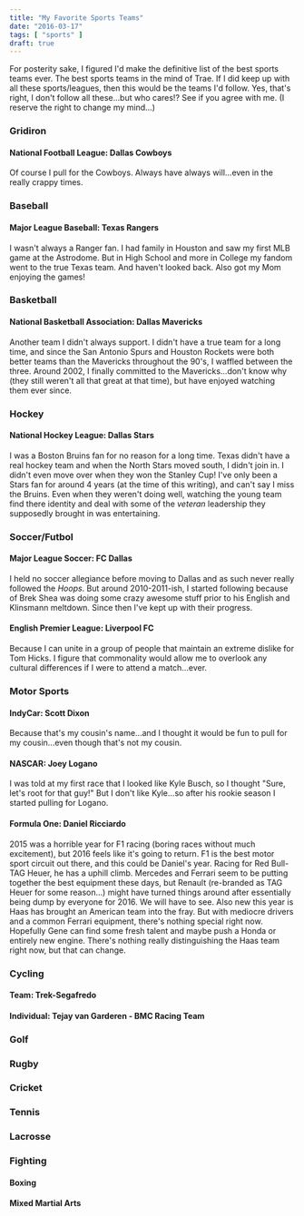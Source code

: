 ```yaml
---
title: "My Favorite Sports Teams"
date: "2016-03-17"
tags: [ "sports" ]
draft: true
---
```


For posterity sake, I figured I'd make the definitive list of the best sports teams ever.  The best sports teams in the mind of Trae.  If I did keep up with all these sports/leagues, then this would be the teams I'd follow.  Yes, that's right, I don't follow all these...but who cares!?  See if you agree with me.  (I reserve the right to change my mind...)

### Gridiron

#### National Football League: Dallas Cowboys

Of course I pull for the Cowboys.  Always have always will...even in the really crappy times.

### Baseball

#### Major League Baseball: Texas Rangers

I wasn't always a Ranger fan.  I had family in Houston and saw my first MLB game at the Astrodome.  But in High School and more in College my fandom went to the true Texas team.  And haven't looked back.  Also got my Mom enjoying the games!

### Basketball

#### National Basketball Association: Dallas Mavericks

Another team I didn't always support.  I didn't have a true team for a long time, and since the San Antonio Spurs and Houston Rockets were both better teams than the Mavericks throughout the 90's, I waffled between the three.  Around 2002, I finally committed to the Mavericks...don't know why (they still weren't all that great at that time), but have enjoyed watching them ever since.

### Hockey

#### National Hockey League: Dallas Stars

I was a Boston Bruins fan for no reason for a long time.  Texas didn't have a real hockey team and when the North Stars moved south, I didn't join in.  I didn't even move over when they won the Stanley Cup!  I've only been a Stars fan for around 4 years (at the time of this writing), and can't say I miss the Bruins.  Even when they weren't doing well, watching the young team find there identity and deal with some of the _veteran_ leadership they supposedly brought in was entertaining.

### Soccer/Futbol

#### Major League Soccer: FC Dallas

I held no soccer allegiance before moving to Dallas and as such never really followed the _Hoops_.  But around 2010-2011-ish, I started following because of Brek Shea was doing some crazy awesome stuff prior to his English and Klinsmann meltdown.  Since then I've kept up with their progress.

#### English Premier League: Liverpool FC

Because I can unite in a group of people that maintain an extreme dislike for Tom Hicks.  I figure that commonality would allow me to overlook any cultural differences if I were to attend a match...ever.

### Motor Sports

#### IndyCar: Scott Dixon

Because that's my cousin's name...and I thought it would be fun to pull for my cousin...even though that's not my cousin.

#### NASCAR: Joey Logano

I was told at my first race that I looked like Kyle Busch, so I thought "Sure, let's root for that guy!"  But I don't like Kyle...so after his rookie season I started pulling for Logano.

#### Formula One: Daniel Ricciardo

2015 was a horrible year for F1 racing (boring races without much excitement), but 2016 feels like it's going to return.  F1 is the best motor sport circuit out there, and this could be Daniel's year.  Racing for Red Bull-TAG Heuer, he has a uphill climb.  Mercedes and Ferrari seem to be putting together the best equipment these days, but Renault (re-branded as TAG Heuer for some reason...) might have turned things around after essentially being dump by everyone for 2016.  We will have to see.  Also new this year is Haas has brought an American team into the fray.  But with mediocre drivers and a common Ferrari equipment, there's nothing special right now.  Hopefully Gene can find some fresh talent and maybe push a Honda or entirely new engine.  There's nothing really distinguishing the Haas team right now, but that can change.  

### Cycling

#### Team: Trek-Segafredo

#### Individual: Tejay van Garderen - BMC Racing Team

### Golf

### Rugby

### Cricket

### Tennis

### Lacrosse

### Fighting

#### Boxing

#### Mixed Martial Arts
